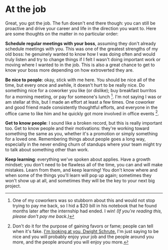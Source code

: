 # At the job

Great, you got the job. The fun doesn't end there though:
you can still be proactive and drive your career and life
in the direction you want to. Here are some thoughts on
the matter in no particular order:

**Schedule regular meetings with your boss**, assuming they don't
already schedule meetings with you. This was one of the greatest
strengths of my old boss: he genuinely wanted to know how I was
doing often and would truly listen and try to change things if I
felt I wasn't doing important work or moving where I wanted to
in the job. This is also a great chance to get to know your boss
more depending on how extroverted they are.

**Be nice to people**: okay, stick with me here. You should be nice
all of the time, but every once and awhile, it doesn't hurt to be
really nice. Do something nice for a coworker you like (or dislike);
buy breakfast burritos for a morning meeting, or pay for someone's lunch [^ref1].
I'm not saying I was or am stellar at this, but I made an effort at least a few
times. One coworker and good friend made consistently thoughtful efforts,
and everyone in the office came to like him and he quickly got more involved
in office events [^ref2].

**Get to know people**: I sound like a broken record, but this is really
important too. Get to know people and their motivations: they're working toward
something the same as you, whether it's a promotion or simply something for a loved one.
Remembering things about people goes a long way, especially in the never ending
churn of standups where your team might try to talk about something other than work.

**Keep learning**: everything we've spoken about applies. Have a growth mindset;
you don't need to be flawless all of the time, you can and will make mistakes. 
Learn from them, and keep learning! You don't know where and when some of the things
you'll learn will pop up again; sometimes they won't show up at all, and sometimes
they will be the key to your next big project.


[^ref1]: One of my coworkers was so stubborn about this and would not stop
trying to pay me back, so I hid a $20 bill in his notebook that he found months later
after the internship had ended. I win! *(If you're reading this, please don't
pay me back.)*

[^ref2]: Don't do it for the purpose of gaining favors or fame; people can tell when it's fake. [I'm looking at you, Dwight Schrute.](https://www.youtube.com/watch?v=HaK2P19sWHU&pp=ygUSZHdpZ2h0IGJhZ2VsIHNjZW5l) I'm just saying to be nice and you will probably
enjoy your job and the people around you more, and the people around you will enjoy you more.

